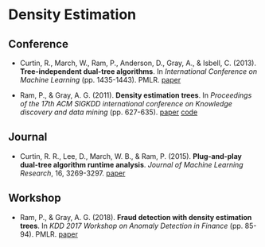 # Density Estimation


## Conference

- Curtin, R., March, W., Ram, P., Anderson, D., Gray, A., & Isbell, C. (2013). **Tree-independent dual-tree algorithms**. In *International Conference on Machine Learning* (pp. 1435-1443). PMLR. [paper](https://proceedings.mlr.press/v28/curtin13.html)

- Ram, P., & Gray, A. G. (2011). **Density estimation trees**. In *Proceedings of the 17th ACM SIGKDD international conference on Knowledge discovery and data mining* (pp. 627-635). [paper](https://www.mlpack.org/papers/det.pdf) [code](https://github.com/mlpack/mlpack/blob/4.0.1/doc/tutorials/det.md)

## Journal

- Curtin, R. R., Lee, D., March, W. B., & Ram, P. (2015). **Plug-and-play dual-tree algorithm runtime analysis**. *Journal of Machine Learning Research*, 16, 3269-3297. [paper](https://www.jmlr.org/papers/volume16/curtin15a/curtin15a.pdf)


## Workshop

- Ram, P., & Gray, A. G. (2018). **Fraud detection with density estimation trees**. In *KDD 2017 Workshop on Anomaly Detection in Finance* (pp. 85-94). PMLR. [paper](https://proceedings.mlr.press/v71/ram18a.html)

